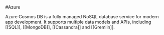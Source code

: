 #Azure

Azure Cosmos DB is a fully managed NoSQL database service for modern app development. It supports multiple data models and APIs, including [[SQL]], [[MongoDB]], [[Cassandra]] and [[Gremlin]].